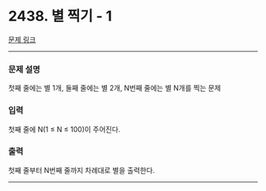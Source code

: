 # 2438. 별 찍기 - 1 

[문제 링크](https://www.acmicpc.net/problem/2438) 

---
### 문제 설명

 첫째 줄에는 별 1개, 둘째 줄에는 별 2개, N번째 줄에는 별 N개를 찍는 문제

### 입력 

 첫째 줄에 N(1 ≤ N ≤ 100)이 주어진다.

### 출력 

 첫째 줄부터 N번째 줄까지 차례대로 별을 출력한다.

---
